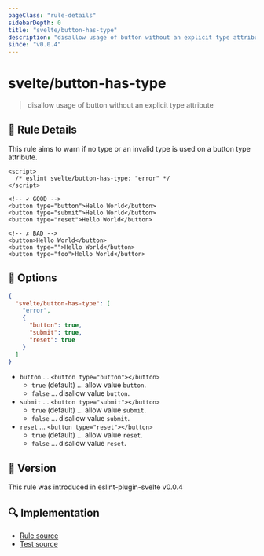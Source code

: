 ```yaml
---
pageClass: "rule-details"
sidebarDepth: 0
title: "svelte/button-has-type"
description: "disallow usage of button without an explicit type attribute"
since: "v0.0.4"
---
```


# svelte/button-has-type

> disallow usage of button without an explicit type attribute

## :book: Rule Details

This rule aims to warn if no type or an invalid type is used on a button type attribute.

<ESLintCodeBlock>

<!--eslint-skip-->

```svelte
<script>
  /* eslint svelte/button-has-type: "error" */
</script>

<!-- ✓ GOOD -->
<button type="button">Hello World</button>
<button type="submit">Hello World</button>
<button type="reset">Hello World</button>

<!-- ✗ BAD -->
<button>Hello World</button>
<button type="">Hello World</button>
<button type="foo">Hello World</button>
```

</ESLintCodeBlock>

## :wrench: Options

```json
{
  "svelte/button-has-type": [
    "error",
    {
      "button": true,
      "submit": true,
      "reset": true
    }
  ]
}
```

- `button` ... `<button type="button"></button>`
  - `true` (default) ... allow value `button`.
  - `false` ... disallow value `button`.
- `submit` ... `<button type="submit"></button>`
  - `true` (default) ... allow value `submit`.
  - `false` ... disallow value `submit`.
- `reset` ... `<button type="reset"></button>`
  - `true` (default) ... allow value `reset`.
  - `false` ... disallow value `reset`.

## :rocket: Version

This rule was introduced in eslint-plugin-svelte v0.0.4

## :mag: Implementation

- [Rule source](https://github.com/ota-meshi/eslint-plugin-svelte/blob/main/src/rules/button-has-type.ts)
- [Test source](https://github.com/ota-meshi/eslint-plugin-svelte/blob/main/tests/src/rules/button-has-type.ts)
